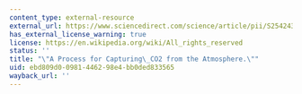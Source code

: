 ```yaml
---
content_type: external-resource
external_url: https://www.sciencedirect.com/science/article/pii/S2542435118302253
has_external_license_warning: true
license: https://en.wikipedia.org/wiki/All_rights_reserved
status: ''
title: "\"A Process for Capturing\_CO2 from the Atmosphere.\""
uid: ebd809d0-0981-4462-98e4-bb0ded833565
wayback_url: ''
---
```

